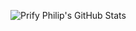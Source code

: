 ![Prify Philip's GitHub Stats](https://github-readme-stats.vercel.app/api?username=zzzk1&hide=["stars"]&show_icons=true)


